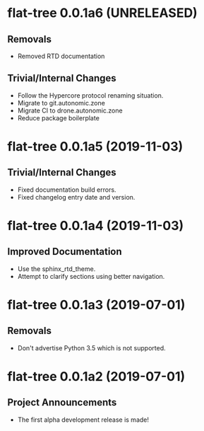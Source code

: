 # flat-tree 0.0.1a6 (UNRELEASED)

## Removals

- Removed RTD documentation

## Trivial/Internal Changes

- Follow the Hypercore protocol renaming situation.
- Migrate to git.autonomic.zone
- Migrate CI to drone.autonomic.zone
- Reduce package boilerplate

# flat-tree 0.0.1a5 (2019-11-03)

## Trivial/Internal Changes

- Fixed documentation build errors.
- Fixed changelog entry date and version.

# flat-tree 0.0.1a4 (2019-11-03)

## Improved Documentation

- Use the sphinx_rtd_theme.
- Attempt to clarify sections using better navigation.

# flat-tree 0.0.1a3 (2019-07-01)

## Removals

- Don't advertise Python 3.5 which is not supported.

# flat-tree 0.0.1a2 (2019-07-01)

## Project Announcements

- The first alpha development release is made!
